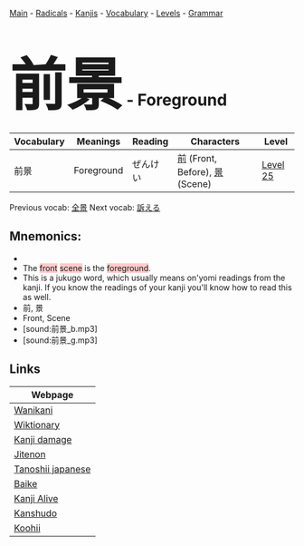 <style> bigfont {font-size: 100px}</style>
[Main](../README.md) -
[Radicals](../radicals.md) -
[Kanjis](../kanjis.md) -
[Vocabulary](../vocabulary.md) -
[Levels](../levels.md) -
[Grammar](../grammar.md)
# <bigfont> 前景</bigfont> - Foreground 

| Vocabulary | Meanings | Reading | Characters | Level |
| --- | --- | --- | --- | --- |
| 前景 | Foreground | ぜんけい |  [前](../kanjis/前.md) (Front, Before), [景](../kanjis/景.md) (Scene) | [Level 25](../levels/wk_level25.md) |

Previous vocab: [全景](全景.md) Next vocab: [訴える](訴える.md) 

## Mnemonics:

* 
* The <span style="background-color:#ffcccb"> front</span> <span style="background-color:#ffcccb"> scene</span> is the <span style="background-color:#ffcccb"> foreground</span>.
* This is a jukugo word, which usually means on'yomi readings from the kanji. If you know the readings of your kanji you'll know how to read this as well.
* 前, 景
* Front, Scene
* [sound:前景_b.mp3]
* [sound:前景_g.mp3]


## Links 

| Webpage |
| --- |
| [Wanikani          ](https://www.wanikani.com/kanji/前景) |
| [Wiktionary        ](https://en.wiktionary.org/wiki/前景) |
| [Kanji damage      ](http://www.kanjidamage.com/kanji/search?utf8=✓&q=前景) |
| [Jitenon           ](https://jitenon.com/kanji/前景) |
| [Tanoshii japanese ](https://www.tanoshiijapanese.com/dictionary/kanji.cfm?k=前景) |
| [Baike             ](https://baike.baidu.com/item/前景) |
| [Kanji Alive       ](https://app.kanjialive.com/前景) |
| [Kanshudo          ](https://www.kanshudo.com/searchmn?q=前景) |
| [Koohii            ](https://kanji.koohii.com/study/kanji/前景) |
